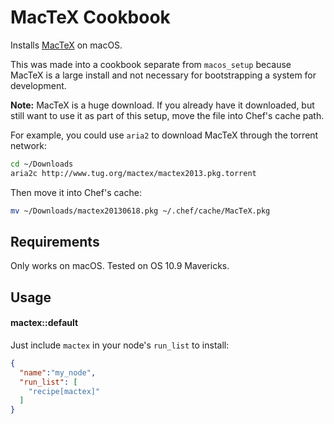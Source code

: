 MacTeX Cookbook
===============

Installs [MacTeX][mactex] on macOS.

This was made into a cookbook separate from `macos_setup` because MacTeX is a large install and not necessary for bootstrapping a system for development.

**Note:** MacTeX is a huge download. If you already have it downloaded, but still want to use it as part of this setup, move the file into Chef's cache path.

For example, you could use `aria2` to download MacTeX through the torrent network:
```bash
cd ~/Downloads
aria2c http://www.tug.org/mactex/mactex2013.pkg.torrent
```

Then move it into Chef's cache:
```bash
mv ~/Downloads/mactex20130618.pkg ~/.chef/cache/MacTeX.pkg
```

[mactex]: http://tug.org/mactex/downloading.html

Requirements
------------

Only works on macOS. Tested on OS 10.9 Mavericks.

Usage
-----
#### mactex::default

Just include `mactex` in your node's `run_list` to install:

```json
{
  "name":"my_node",
  "run_list": [
    "recipe[mactex]"
  ]
}
```
